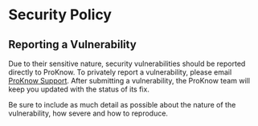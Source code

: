 # Security Policy

## Reporting a Vulnerability

Due to their sensitive nature, security vulnerabilities should be reported directly to ProKnow. To privately report a vulnerability, please email [ProKnow Support](mailto:proknowsupport@elekta.com). After submitting a vulnerability, the ProKnow team will keep you updated with the status of its fix.

Be sure to include as much detail as possible about the nature of the vulnerability, how severe and how to reproduce.
